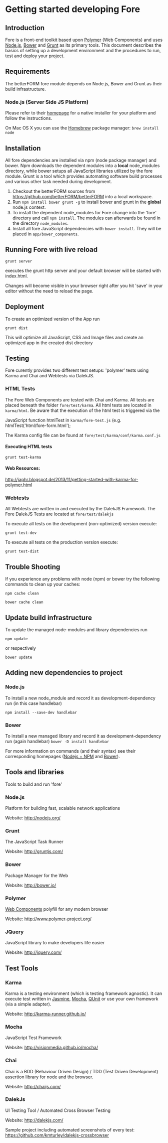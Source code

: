 <!--
Copyright (c) 2012. betterFORM Project
http://www.betterform.de
Licensed under the terms of BSD License

@version: 0.1
@date: 2014-01-23

-->

# Getting started developing Fore

## Introduction

Fore is a front-end toolkit based upon [Polymer](http://www.polymer-project.org/) (Web Components) and uses [Node.js](http://nodejs.org/), [Bower](http://bower.io/) and [Grunt](http://gruntjs.com/) as its primary tools.
This document describes the basics of setting up a development environment and the procedures to run, test and deploy
your project.

## Requirements
The betterFORM fore module depends on Node.js, Bower and Grunt as their build infrastructure.

### Node.js (Server Side JS Platform)
Please refer to their [homepage](http://nodejs.org/) for a native installer for your platform and follow the instructions.

On Mac OS X you can use the [Homebrew](http://brew.sh/) package manager: `brew install node`

## Installation

All fore dependencies are installed via npm (node package manager) and bower. Npm downloads the dependent modules into a **local** node_modules directory, while bower setups all JavaScript libraries utilized by the fore module. Grunt is a tool which provides automating software build processes and various other task needed during development. 

1. Checkout the betterFORM sources from <https://github.com/betterFORM/betterFORM> into a local workspace.
1. Run `npm install bower grunt -g` to install bower and grunt in the **global** node.js context.
1. To install the dependent node_modules for Fore change into the 'fore' directory and call `npm install`. The modules can afterwards be found in the directory `node_modules`.
1. Install all fore JavaScript dependencies with `bower install`. They will be placed in `app/bower_components`.

## Running Fore with live reload

`grunt server` 


executes the grunt http server and your default browser will be started with index.html.


Changes will become visible in your browser right after you hit 'save' in your editor without the need to reload the page.

## Deployment
To create an optimized version of the App run

`grunt dist`

This will optimize all JavaScript, CSS and Image files and create an optimized app in the created dist directory

## Testing

Fore curently provides two different test setups: 'polymer' tests using Karma and Chai and Webtests via DalekJS.

### HTML Tests
The Fore Web Components are tested with Chai and Karma. All tests are placed beneath the folder `fore/test/karma`. All html tests are located in `karma/html`. Be aware that the execution of the html test is triggered via the

JavaScript function htmlTest in `karma/fore-test.js` (e.g. htmlTest('html/fore-form.html');

The Karma config file can be found at `fore/test/karma/conf/karma.conf.js`

#### Executing HTML tests

`grunt test-karma`

#### Web Resources:

http://japhr.blogspot.de/2013/11/getting-started-with-karma-for-polymer.html

### Webtests
All Webtests are written in and executed by the DalekJS Framework. The Fore DalekJS Tests are located at `fore/test/dalekjs`

To execute all tests on the development (non-optimized) version execute:

`grunt test-dev`

To execute all tests on the production version execute:

`grunt test-dist`


## Trouble Shooting
If you experience any problems with node (npm) or bower try the following commands to clean up your caches:

`npm cache clean`

`bower cache clean`

## Update build infrastructure
To update the managed node-modules and library dependencies run

`npm update`

or respectively

`bower update`

## Adding new dependencies to project

### Node.js
To install a new node_module and record it as development-dependency run (in this case handlebar)

`npm install --save-dev handlebar`

### Bower
To install a new managed library and record it as development-dependency run (again handlebar)
`bower -D install handlebar`

For more information on commands (and their syntax) see their corresponding homepages ([Nodejs + NPM](http://nodejs.org/) and [Bower](http://bower.io/)).

## Tools and libraries
Tools to build and run 'fore'

### Node.js
Platform for building fast, scalable network applications

Website: <http://nodejs.org/>

### Grunt
The JavaScript Task Runner

Website: <http://gruntjs.com/>

### Bower
Package Manager for the Web

Website: <http://bower.io/>

### Polymer
[Web Components](http://www.w3.org/TR/components-intro/) polyfill for any modern browser

Website: <http://www.polymer-project.org/>

### JQuery
JavaScript library to make developers life easier

Website: <http://jquery.com/>


## Test Tools

### Karma
Karma is a testing environment (which is testing framework agnostic). It can execute test written in [Jasmine](http://pivotal.github.io/jasmine/), [Mocha](http://visionmedia.github.io/mocha/), [QUnit](http://qunitjs.com/) or use your own framework (via a simple adapter).

Website: <http://karma-runner.github.io/>


### Mocha
JavaScript Test Framework

Website: <http://visionmedia.github.io/mocha/>

### Chai
Chai is a BDD (Behaviour Driven Design) / TDD (Test Driven Development) assertion library for node and the browser.

Website: <http://chaijs.com/>

### DalekJs
UI Testing Tool / Automated Cross Browser Testing

Website: <http://dalekjs.com/>

Sample project including automated screenshots of every test: <https://github.com/kmturley/dalekjs-crossbrowser>


